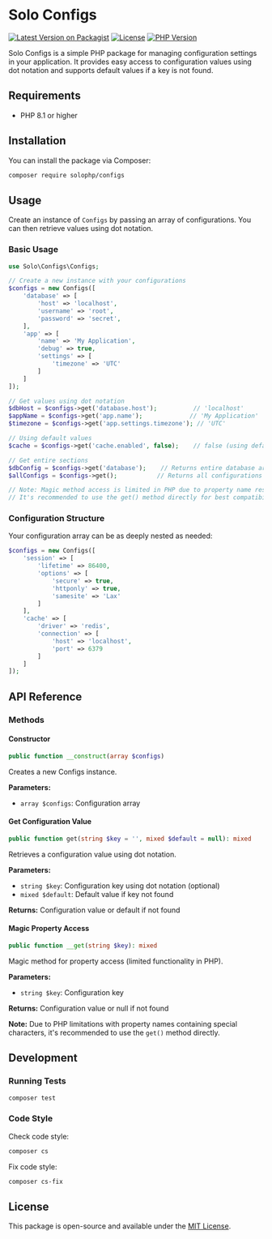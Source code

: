 # Solo Configs

[![Latest Version on Packagist](https://img.shields.io/packagist/v/solophp/configs.svg)](https://packagist.org/packages/solophp/configs)
[![License](https://img.shields.io/packagist/l/solophp/configs.svg)](https://github.com/solophp/configs/blob/main/LICENSE)
[![PHP Version](https://img.shields.io/packagist/php-v/solophp/configs.svg)](https://packagist.org/packages/solophp/configs)

Solo Configs is a simple PHP package for managing configuration settings in your application. It provides easy access to configuration values using dot notation and supports default values if a key is not found.

## Requirements

- PHP 8.1 or higher

## Installation

You can install the package via Composer:

```bash
composer require solophp/configs
```

## Usage

Create an instance of `Configs` by passing an array of configurations. You can then retrieve values using dot notation.

### Basic Usage

```php
use Solo\Configs\Configs;

// Create a new instance with your configurations
$configs = new Configs([
    'database' => [
        'host' => 'localhost',
        'username' => 'root',
        'password' => 'secret',
    ],
    'app' => [
        'name' => 'My Application',
        'debug' => true,
        'settings' => [
            'timezone' => 'UTC'
        ]
    ]
]);

// Get values using dot notation
$dbHost = $configs->get('database.host');          // 'localhost'
$appName = $configs->get('app.name');             // 'My Application'
$timezone = $configs->get('app.settings.timezone'); // 'UTC'

// Using default values
$cache = $configs->get('cache.enabled', false);    // false (using default)

// Get entire sections
$dbConfig = $configs->get('database');    // Returns entire database array
$allConfigs = $configs->get();           // Returns all configurations

// Note: Magic method access is limited in PHP due to property name restrictions
// It's recommended to use the get() method directly for best compatibility
```

### Configuration Structure

Your configuration array can be as deeply nested as needed:

```php
$configs = new Configs([
    'session' => [
        'lifetime' => 86400,
        'options' => [
            'secure' => true,
            'httponly' => true,
            'samesite' => 'Lax'
        ]
    ],
    'cache' => [
        'driver' => 'redis',
        'connection' => [
            'host' => 'localhost',
            'port' => 6379
        ]
    ]
]);
```

## API Reference

### Methods

#### Constructor

```php
public function __construct(array $configs)
```

Creates a new Configs instance.

**Parameters:**
- `array $configs`: Configuration array

#### Get Configuration Value

```php
public function get(string $key = '', mixed $default = null): mixed
```

Retrieves a configuration value using dot notation.

**Parameters:**
- `string $key`: Configuration key using dot notation (optional)
- `mixed $default`: Default value if key not found

**Returns:** Configuration value or default if not found

#### Magic Property Access

```php
public function __get(string $key): mixed
```

Magic method for property access (limited functionality in PHP).

**Parameters:**
- `string $key`: Configuration key

**Returns:** Configuration value or null if not found

**Note:** Due to PHP limitations with property names containing special characters, it's recommended to use the `get()` method directly.

## Development

### Running Tests

```bash
composer test
```

### Code Style

Check code style:
```bash
composer cs
```

Fix code style:
```bash
composer cs-fix
```

## License

This package is open-source and available under the [MIT License](LICENSE).
